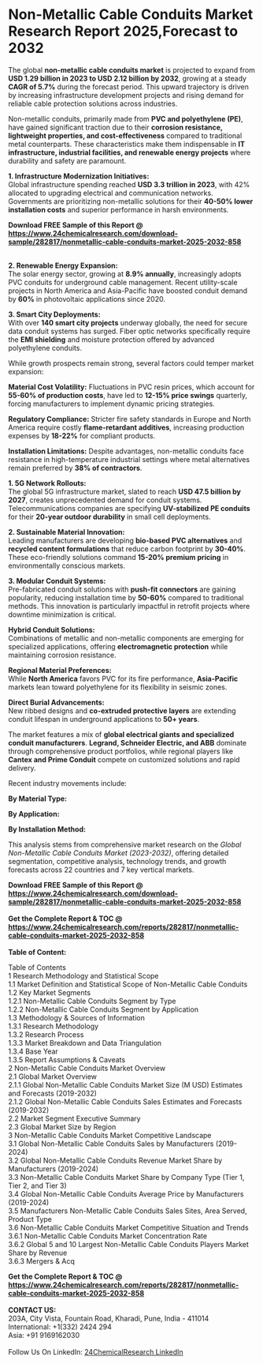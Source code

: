<h1>Non-Metallic Cable Conduits Market Research Report 2025,Forecast to 2032</h1><p>The global <strong>non-metallic cable conduits market</strong> is projected to expand from <strong>USD 1.29 billion in 2023 to USD 2.12 billion by 2032</strong>, growing at a steady <strong>CAGR of 5.7%</strong> during the forecast period. This upward trajectory is driven by increasing infrastructure development projects and rising demand for reliable cable protection solutions across industries.</p><p>Non-metallic conduits, primarily made from <strong>PVC and polyethylene (PE)</strong>, have gained significant traction due to their <strong>corrosion resistance, lightweight properties, and cost-effectiveness</strong> compared to traditional metal counterparts. These characteristics make them indispensable in <strong>IT infrastructure, industrial facilities, and renewable energy projects</strong> where durability and safety are paramount.</p><p><strong>1. Infrastructure Modernization Initiatives:</strong><br>
Global infrastructure spending reached <strong>USD 3.3 trillion in 2023</strong>, with 42% allocated to upgrading electrical and communication networks. Governments are prioritizing non-metallic solutions for their <strong>40-50% lower installation costs</strong> and superior performance in harsh environments.</p><div><b>Download FREE Sample of this Report @ 
            <a href="https://www.24chemicalresearch.com/download-sample/282817/nonmetallic-cable-conduits-market-2025-2032-858">
            https://www.24chemicalresearch.com/download-sample/282817/nonmetallic-cable-conduits-market-2025-2032-858</a></b></div><br><p><strong>2. Renewable Energy Expansion:</strong><br>
The solar energy sector, growing at <strong>8.9% annually</strong>, increasingly adopts PVC conduits for underground cable management. Recent utility-scale projects in North America and Asia-Pacific have boosted conduit demand by <strong>60%</strong> in photovoltaic applications since 2020.</p><p><strong>3. Smart City Deployments:</strong><br>
With over <strong>140 smart city projects</strong> underway globally, the need for secure data conduit systems has surged. Fiber optic networks specifically require the <strong>EMI shielding</strong> and moisture protection offered by advanced polyethylene conduits.</p><p>While growth prospects remain strong, several factors could temper market expansion:</p><p><strong>Material Cost Volatility:</strong> Fluctuations in PVC resin prices, which account for <strong>55-60% of production costs</strong>, have led to <strong>12-15% price swings</strong> quarterly, forcing manufacturers to implement dynamic pricing strategies.</p><p><strong>Regulatory Compliance:</strong> Stricter fire safety standards in Europe and North America require costly <strong>flame-retardant additives</strong>, increasing production expenses by <strong>18-22%</strong> for compliant products.</p><p><strong>Installation Limitations:</strong> Despite advantages, non-metallic conduits face resistance in high-temperature industrial settings where metal alternatives remain preferred by <strong>38% of contractors</strong>.</p><p><strong>1. 5G Network Rollouts:</strong><br>
The global 5G infrastructure market, slated to reach <strong>USD 47.5 billion by 2027</strong>, creates unprecedented demand for conduit systems. Telecommunications companies are specifying <strong>UV-stabilized PE conduits</strong> for their <strong>20-year outdoor durability</strong> in small cell deployments.</p><p><strong>2. Sustainable Material Innovation:</strong><br>
Leading manufacturers are developing <strong>bio-based PVC alternatives</strong> and <strong>recycled content formulations</strong> that reduce carbon footprint by <strong>30-40%</strong>. These eco-friendly solutions command <strong>15-20% premium pricing</strong> in environmentally conscious markets.</p><p><strong>3. Modular Conduit Systems:</strong><br>
Pre-fabricated conduit solutions with <strong>push-fit connectors</strong> are gaining popularity, reducing installation time by <strong>50-60%</strong> compared to traditional methods. This innovation is particularly impactful in retrofit projects where downtime minimization is critical.</p><p><strong>Hybrid Conduit Solutions:</strong><br>
    Combinations of metallic and non-metallic components are emerging for specialized applications, offering <strong>electromagnetic protection</strong> while maintaining corrosion resistance.</p><p><strong>Regional Material Preferences:</strong><br>
    While <strong>North America</strong> favors PVC for its fire performance, <strong>Asia-Pacific</strong> markets lean toward polyethylene for its flexibility in seismic zones.</p><p><strong>Direct Burial Advancements:</strong><br>
    New ribbed designs and <strong>co-extruded protective layers</strong> are extending conduit lifespan in underground applications to <strong>50+ years</strong>.</p><p>The market features a mix of <strong>global electrical giants and specialized conduit manufacturers</strong>. <strong>Legrand, Schneider Electric, and ABB</strong> dominate through comprehensive product portfolios, while regional players like <strong>Cantex and Prime Conduit</strong> compete on customized solutions and rapid delivery.</p><p>Recent industry movements include:</p><p><strong>By Material Type:</strong></p><p><strong>By Application:</strong></p><p><strong>By Installation Method:</strong></p><p>This analysis stems from comprehensive market research on the <em>Global Non-Metallic Cable Conduits Market (2023-2032)</em>, offering detailed segmentation, competitive analysis, technology trends, and growth forecasts across 22 countries and 7 key vertical markets.</p><div><b>Download FREE Sample of this Report @ 
            <a href="https://www.24chemicalresearch.com/download-sample/282817/nonmetallic-cable-conduits-market-2025-2032-858">
            https://www.24chemicalresearch.com/download-sample/282817/nonmetallic-cable-conduits-market-2025-2032-858</a></b></div><br><div><b>Get the Complete Report & TOC @ 
            <a href="https://www.24chemicalresearch.com/reports/282817/nonmetallic-cable-conduits-market-2025-2032-858">
            https://www.24chemicalresearch.com/reports/282817/nonmetallic-cable-conduits-market-2025-2032-858</a></b></div><br>
            <b>Table of Content:</b><p>Table of Contents<br />
1 Research Methodology and Statistical Scope<br />
1.1 Market Definition and Statistical Scope of Non-Metallic Cable Conduits<br />
1.2 Key Market Segments<br />
1.2.1 Non-Metallic Cable Conduits Segment by Type<br />
1.2.2 Non-Metallic Cable Conduits Segment by Application<br />
1.3 Methodology & Sources of Information<br />
1.3.1 Research Methodology<br />
1.3.2 Research Process<br />
1.3.3 Market Breakdown and Data Triangulation<br />
1.3.4 Base Year<br />
1.3.5 Report Assumptions & Caveats<br />
2 Non-Metallic Cable Conduits Market Overview<br />
2.1 Global Market Overview<br />
2.1.1 Global Non-Metallic Cable Conduits Market Size (M USD) Estimates and Forecasts (2019-2032)<br />
2.1.2 Global Non-Metallic Cable Conduits Sales Estimates and Forecasts (2019-2032)<br />
2.2 Market Segment Executive Summary<br />
2.3 Global Market Size by Region<br />
3 Non-Metallic Cable Conduits Market Competitive Landscape<br />
3.1 Global Non-Metallic Cable Conduits Sales by Manufacturers (2019-2024)<br />
3.2 Global Non-Metallic Cable Conduits Revenue Market Share by Manufacturers (2019-2024)<br />
3.3 Non-Metallic Cable Conduits Market Share by Company Type (Tier 1, Tier 2, and Tier 3)<br />
3.4 Global Non-Metallic Cable Conduits Average Price by Manufacturers (2019-2024)<br />
3.5 Manufacturers Non-Metallic Cable Conduits Sales Sites, Area Served, Product Type<br />
3.6 Non-Metallic Cable Conduits Market Competitive Situation and Trends<br />
3.6.1 Non-Metallic Cable Conduits Market Concentration Rate<br />
3.6.2 Global 5 and 10 Largest Non-Metallic Cable Conduits Players Market Share by Revenue<br />
3.6.3 Mergers & Acq</p><div><b>Get the Complete Report & TOC @ 
            <a href="https://www.24chemicalresearch.com/reports/282817/nonmetallic-cable-conduits-market-2025-2032-858">
            https://www.24chemicalresearch.com/reports/282817/nonmetallic-cable-conduits-market-2025-2032-858</a></b></div><br><b>CONTACT US:</b><br>
            203A, City Vista, Fountain Road, Kharadi, Pune, India - 411014<br>
            International: +1(332) 2424 294<br>
            Asia: +91 9169162030 <br><br>
            Follow Us On LinkedIn: <a href="https://www.linkedin.com/company/24chemicalresearch/">24ChemicalResearch LinkedIn</a>